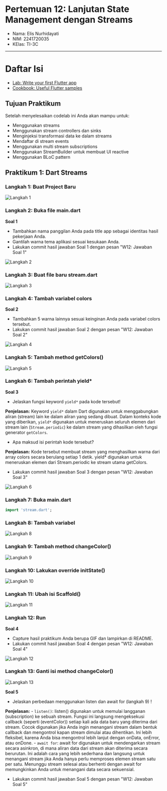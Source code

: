 # Pertemuan 12: Lanjutan State Management dengan Streams

- Nama: Elis Nurhidayati
- NIM: 2241720035
- KElas: TI-3C

---
# Daftar Isi
- [Lab: Write your first Flutter app](https://docs.flutter.dev/get-started/codelab)
- [Cookbook: Useful Flutter samples](https://docs.flutter.dev/cookbook)


## Tujuan Praktikum
Setelah menyelesaikan codelab ini Anda akan mampu untuk:
- Menggunakan streams
- Menggunakan stream controllers dan sinks
- Menginjeksi transformasi data ke dalam streams
- Mendaftar di stream events
- Menggunakan multi stream subscriptions
- Menggunakan StreamBuilder untuk membuat UI reactive
- Menggunakan BLoC pattern


## Praktikum 1: Dart Streams
### Langkah 1: Buat Project Baru

![Langkah 1](/assets/P1/1.png)

### Langkah 2: Buka file main.dart
**Soal 1**
- Tambahkan nama panggilan Anda pada title app sebagai identitas hasil pekerjaan Anda.
- Gantilah warna tema aplikasi sesuai kesukaan Anda.
- Lakukan commit hasil jawaban Soal 1 dengan pesan "W12: Jawaban Soal 1"

![Langkah 2](/assets/P1/2.png)

### Langkah 3: Buat file baru stream.dart

![Langkah 3](/assets/P1/3.png)

### Langkah 4: Tambah variabel colors
**Soal 2**
- Tambahkan 5 warna lainnya sesuai keinginan Anda pada variabel colors tersebut.
- Lakukan commit hasil jawaban Soal 2 dengan pesan "W12: Jawaban Soal 2"

![Langkah 4](/assets/P1/4.png)

### Langkah 5: Tambah method getColors()

![Langkah 5](/assets/P1/5.png)

### Langkah 6: Tambah perintah yield*
**Soal 3**
- Jelaskan fungsi keyword `yield*` pada kode tersebut!

**Penjelasan:** Keyword `yield*` dalam Dart digunakan untuk menggabungkan aliran (stream) lain ke dalam aliran yang sedang dibuat. Dalam konteks kode yang diberikan, `yield*` digunakan untuk meneruskan seluruh elemen dari stream lain (`Stream.periodic`) ke dalam stream yang dihasilkan oleh fungsi generator `getColors`.

- Apa maksud isi perintah kode tersebut?

**Penjelasan:** Kode tersebut membuat stream yang menghasilkan warna dari array colors secara berulang setiap 1 detik. yield* digunakan untuk meneruskan elemen dari Stream.periodic ke stream utama getColors.

- Lakukan commit hasil jawaban Soal 3 dengan pesan "W12: Jawaban Soal 3"

![Langkah 6](/assets/P1/6.png)

### Langkah 7: Buka main.dart

```dart
import 'stream.dart';
```

### Langkah 8: Tambah variabel

![Langkah 8](/assets/P1/8.png)

### Langkah 9: Tambah method changeColor()

![Langkah 9](/assets/P1/9.png)

### Langkah 10: Lakukan override initState()

![Langkah 10](/assets/P1/10.png)

### Langkah 11: Ubah isi Scaffold()

![Langkah 11](/assets/P1/11.png)

### Langkah 12: Run
**Soal 4**
- Capture hasil praktikum Anda berupa GIF dan lampirkan di README.
- Lakukan commit hasil jawaban Soal 4 dengan pesan "W12: Jawaban Soal 4"

![Langkah 12](/assets/P1/12.gif)

### Langkah 13: Ganti isi method changeColor()


![Langkah 13](/assets/P1/13.png)

**Soal 5**
- Jelaskan perbedaan menggunakan listen dan await for (langkah 9) !

**Penjelasan:**
    - `listen()`: listen() digunakan untuk memulai langganan (subscription) ke sebuah stream. Fungsi ini langsung mengeksekusi callback (seperti (eventColor)) setiap kali ada data baru yang diterima dari stream. Cocok digunakan jika Anda ingin menangani stream dalam bentuk callback dan mengontrol kapan stream dimulai atau dihentikan. Ini lebih fleksibel, karena Anda bisa mengontrol lebih lanjut dengan onData, onError, atau onDone.
    - `await for`: await for digunakan untuk mendengarkan stream secara asinkron, di mana aliran data dari stream akan diterima secara berurutan. Ini adalah cara yang lebih sederhana dan langsung untuk menangani stream jika Anda hanya perlu memproses elemen stream satu per satu. Menunggu stream selesai atau berhenti dengan await for memungkinkan Anda untuk menangani data secara sekuensial.

- Lakukan commit hasil jawaban Soal 5 dengan pesan "W12: Jawaban Soal 5"
